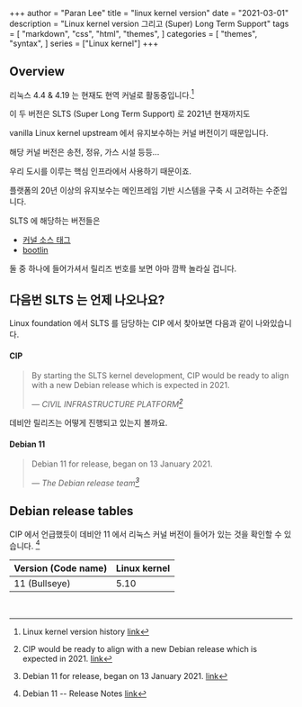 +++
author = "Paran Lee"
title = "linux kernel version"
date = "2021-03-01"
description = "Linux kernel version 그리고 (Super) Long Term Support"
tags = [
    "markdown",
    "css",
    "html",
    "themes",
]
categories = [
    "themes",
    "syntax",
]
series = ["Linux kernel"]
+++

## Overview

리눅스 4.4 & 4.19 는 현재도 현역 커널로 활동중입니다.[^1]

이 두 버전은 SLTS (Super Long Term Support) 로 2021년 현재까지도 

vanilla Linux kernel upstream 에서 유지보수하는 커널 버전이기 때문입니다.

해당 커널 버전은 송전, 정유, 가스 시설 등등... 

우리 도시를 이루는 핵심 인프라에서 사용하기 때문이죠.

플랫폼의 20년 이상의 유지보수는 메인프레임 기반 시스템을 구축 시 고려하는 수준입니다.

SLTS 에 해당하는 버전들은

- [커널 소스 태그](https://git.kernel.org/pub/scm/linux/kernel/git/stable/linux.git/)
- [bootlin](https://elixir.bootlin.com/)

둘 중 하나에 들어가셔서 릴리즈 번호를 보면 아마 깜짝 놀라실 겁니다.

## 다음번 SLTS 는 언제 나오나요?

Linux foundation 에서 SLTS 를 담당하는 CIP 에서 찾아보면 다음과 같이 나와있습니다.

#### CIP

> By starting the SLTS kernel development, CIP would be ready to align with a new Debian release which is expected in 2021.</p>
> — <cite>CIVIL INFRASTRUCTURE PLATFORM[^2]</cite>

데비안 릴리즈는 어떻게 진행되고 있는지 볼까요.

#### Debian 11

> Debian 11 for release, began on 13 January 2021.</p>
> — <cite>The Debian release team[^3]</cite>

## Debian release tables

CIP 에서 언급했듯이 데비안 11 에서 리눅스 커널 버전이 들어가 있는 것을 확인할 수 있습니다. [^4]

   Version (Code name) | Linux kernel | 
-----------------------|--------------|
         11 (Bullseye) |         5.10 |

<br>

[^1]: Linux kernel version history [link](https://en.wikipedia.org/wiki/Linux_kernel_version_history)

[^2]: CIP would be ready to align with a new Debian release which is expected in 2021. [link](https://www.cip-project.org/blog/2020/12/02/cip-to-embark-on-kernel-5-10-development-for-slts)

[^3]: Debian 11 for release, began on 13 January 2021. [link](https://www.phoronix.com/scan.php?page=news_item&px=Debian-11-Freeze-Starts)

[^4]: Debian 11 -- Release Notes [link](https://www.debian.org/releases/testing/releasenotes)


